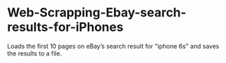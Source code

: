 # Web-Scrapping-Ebay-search-results-for-iPhones
Loads the first 10 pages on eBay’s search result for "iphone 6s" and saves the results to a file. 
